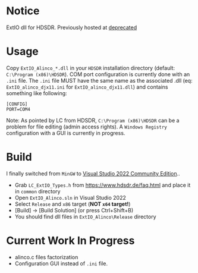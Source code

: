 # Notice
ExtIO dll for HDSDR.
Previously hosted at [deprecated](http://scirocco.pagesperso-orange.fr/hdsdr/)

# Usage
Copy `ExtIO_Alinco_*.dll` in your `HDSDR` installation directory (default: `C:\Program (x86)\HDSDR`).
COM port configuration is currently done with an `.ini` file.
The `.ini` file MUST have the same name as the associated .dll (eq: `ExtIO_alinco_djx11.ini` for `ExtIO_alinco_djx11.dll`) and contains something like following:
```
[CONFIG]
PORT=COM4
```

Note:
As pointed by LC from HDSDR, `C:\Program (x86)\HDSDR` can be a problem for file editing (admin access rights).
A `Windows Registry` configuration with a GUI is currently in progress.

# Build
I finally switched from `MinGW` to [Visual Studio 2022 Community Edition](https://visualstudio.microsoft.com/)..
- Grab `LC_ExtIO_Types.h` from https://www.hdsdr.de/faq.html and place it in `common` directory
- Open `ExtIO_Alinco.sln` in Visual Studio 2022
- Select `Release` and `x86` target (**NOT `x64` target!**)
- [Build] -> [Build Solution] (or press Ctrl+Shift+B)
- You should find dll files in `ExtIO_Alinco\Release` directory

# Current Work In Progress
- alinco.c files factorization
- Configuration GUI instead of `.ini` file.
